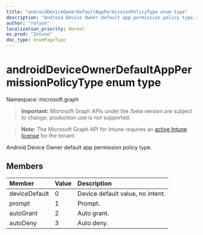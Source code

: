 ```yaml
---
title: "androidDeviceOwnerDefaultAppPermissionPolicyType enum type"
description: "Android Device Owner default app permission policy type."
author: "rolyon"
localization_priority: Normal
ms.prod: "Intune"
doc_type: enumPageType
---
```


# androidDeviceOwnerDefaultAppPermissionPolicyType enum type

Namespace: microsoft.graph

> **Important:** Microsoft Graph APIs under the /beta version are subject to change; production use is not supported.

> **Note:** The Microsoft Graph API for Intune requires an [active Intune license](https://go.microsoft.com/fwlink/?linkid=839381) for the tenant.

Android Device Owner default app permission policy type.

## Members
|Member|Value|Description|
|:---|:---|:---|
|deviceDefault|0|Device default value, no intent.|
|prompt|1|Prompt.|
|autoGrant|2|Auto grant.|
|autoDeny|3|Auto deny.|



